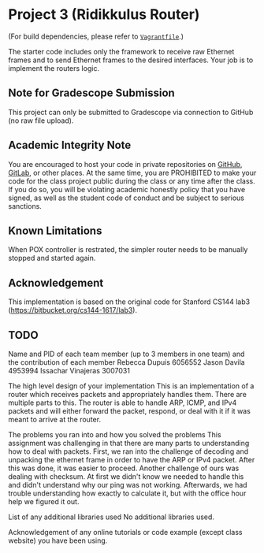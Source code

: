 Project 3 (Ridikkulus Router)
=============================

(For build dependencies, please refer to [`Vagrantfile`](Vagrantfile).)

The starter code includes only the framework to receive raw Ethernet frames and to send Ethernet frames to the desired interfaces.  Your job is to implement the routers logic.

## Note for Gradescope Submission

This project can only be submitted to Gradescope via connection to GitHub (no raw file upload).

## Academic Integrity Note

You are encouraged to host your code in private repositories on [GitHub](https://github.com/), [GitLab](https://gitlab.com), or other places.  At the same time, you are PROHIBITED to make your code for the class project public during the class or any time after the class.  If you do so, you will be violating academic honestly policy that you have signed, as well as the student code of conduct and be subject to serious sanctions.

## Known Limitations

When POX controller is restrated, the simpler router needs to be manually stopped and started again.

## Acknowledgement

This implementation is based on the original code for Stanford CS144 lab3 (https://bitbucket.org/cs144-1617/lab3).

## TODO

Name and PID of each team member (up to 3 members in one team) and the contribution of each member
    Rebecca Dupuis 6056552
    Jason Davila 4953994
    Issachar Vinajeras 3007031


The high level design of your implementation
    This is an implementation of a router which receives packets and appropriately handles them. There are multiple parts to this. The router is able to handle ARP, ICMP, and IPv4 packets and will either forward the packet, respond, or deal with it if it was meant to arrive at the router.

The problems you ran into and how you solved the problems
    This assignment was challenging in that there are many parts to understanding how to deal with packets. First, we ran into the challenge of decoding and unpacking the ethernet frame in order to have the ARP or IPv4 packet. After this was done, it was easier to proceed.
    Another challenge of ours was dealing with checksum. At first we didn't know we needed to handle this and didn't understand why our ping was not working. Afterwards, we had trouble understanding how exactly to calculate it, but with the office hour help we figured it out.

List of any additional libraries used
    No additional libraries used.

Acknowledgement of any online tutorials or code example (except class website) you have been using.
    
